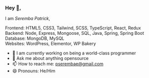 ### Hey 👋, 
I am *Seremba Patrick*,

Frontend: HTML5, CSS3, Tailwind, SCSS, TypeScript, React, Redux <br>
Backend: Node, Express, Mongoose, SQL, Java, Spring, Spring Boot <br>
Database: MongoDB, MySQL <br>
Websites: WordPress, Elementor, WP Bakery

- 🌱 I am currently working on being a world-class programmer
-  💬 Ask me about anything opensource
- 📫 How to reach me: pserembae@gmail.com 
- 😄 Pronouns: He/Him









